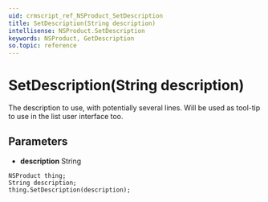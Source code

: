 ```yaml
---
uid: crmscript_ref_NSProduct_SetDescription
title: SetDescription(String description)
intellisense: NSProduct.SetDescription
keywords: NSProduct, GetDescription
so.topic: reference
---
```


# SetDescription(String description)

The description to use, with potentially several lines. Will be used as tool-tip to use in the list user interface too.

## Parameters

* **description** String

```crmscript
NSProduct thing;
String description;
thing.SetDescription(description);
```

